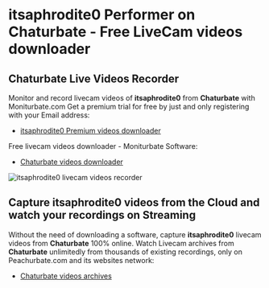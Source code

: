 # itsaphrodite0 Performer on Chaturbate - Free LiveCam videos downloader

## Chaturbate Live Videos Recorder

Monitor and record livecam videos of **itsaphrodite0** from **Chaturbate** with Moniturbate.com
Get a premium trial for free by just and only registering with your Email address:
* [itsaphrodite0 Premium videos downloader](https://moniturbate.com/request-demo-licence-key.html)

Free livecam videos downloader - Moniturbate Software:
* [Chaturbate videos downloader](https://moniturbate.com/moniturbate-download-software.html)

![itsaphrodite0 livecam videos recorder](https://peachurnet.com/templates/moniturbate-software.png)


## Capture itsaphrodite0 videos from the Cloud and watch your recordings on Streaming

Without the need of downloading a software, capture **itsaphrodite0** livecam videos from **Chaturbate** 100% online.
Watch Livecam archives from **Chaturbate** unlimitedly from thousands of existing recordings, only on Peachurbate.com and its websites network:
* [Chaturbate videos archives](https://peachurnet.com/)
